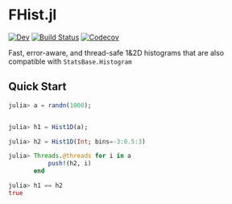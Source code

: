 # FHist.jl

[![Dev](https://img.shields.io/badge/docs-dev-blue.svg)](https://moelf.github.io/FHist.jl/dev/)
[![Build Status](https://github.com/Moelf/FHist.jl/workflows/CI/badge.svg)](https://github.com/Moelf/FHist.jl/actions)
[![Codecov](https://codecov.io/gh/Moelf/FHist.jl/branch/master/graph/badge.svg)](https://codecov.io/gh/Moelf/FHist.jl)

Fast, error-aware, and thread-safe 1&2D histograms that are also compatible with `StatsBase.Histogram`

## Quick Start
```julia
julia> a = randn(1000);


julia> h1 = Hist1D(a);

julia> h2 = Hist1D(Int; bins=-3:0.5:3)

julia> Threads.@threads for i in a
           push!(h2, i)
       end

julia> h1 == h2
true
```
